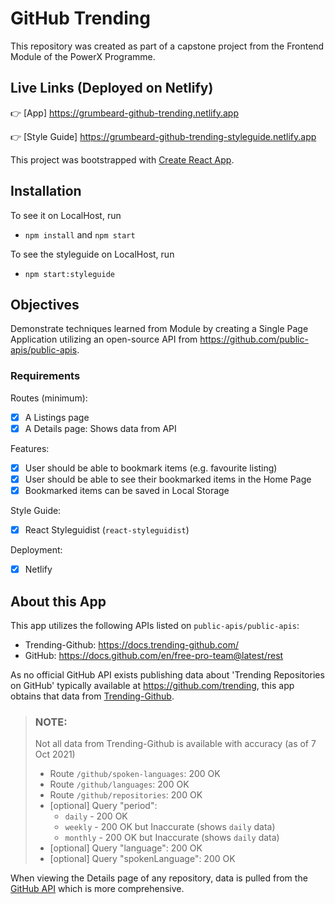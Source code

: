 # GitHub Trending

This repository was created as part of a capstone project from the Frontend Module of the PowerX Programme.


## Live Links (Deployed on Netlify)

👉 [App] https://grumbeard-github-trending.netlify.app

👉 [Style Guide] https://grumbeard-github-trending-styleguide.netlify.app


This project was bootstrapped with [Create React App](https://github.com/facebook/create-react-app).

## Installation

To see it on LocalHost, run

- `npm install` and `npm start`

To see the styleguide on LocalHost, run

- `npm start:styleguide`


## Objectives

Demonstrate techniques learned from Module by creating a Single Page Application utilizing an open-source API from https://github.com/public-apis/public-apis.


### Requirements

Routes (minimum):
- [X] A Listings page
- [X] A Details page: Shows data from API

Features:
- [X] User should be able to bookmark items (e.g. favourite listing)
- [X] User should be able to see their bookmarked items in the Home Page
- [X] Bookmarked items can be saved in Local Storage

Style Guide:
- [X] React Styleguidist (`react-styleguidist`)

Deployment:
- [X] Netlify


## About this App

This app utilizes the following APIs listed on `public-apis/public-apis`:
- Trending-Github: https://docs.trending-github.com/
- GitHub: https://docs.github.com/en/free-pro-team@latest/rest

As no official GitHub API exists publishing data about 'Trending Repositories on GitHub' typically available at https://github.com/trending, this app obtains that data from [Trending-Github](https://docs.trending-github.com/).


>### **NOTE**: 
>
>Not all data from Trending-Github is available with accuracy (as of 7 Oct 2021)
>- Route `/github/spoken-languages`: 200 OK
>- Route `/github/languages`: 200 OK
>- Route `/github/repositories`: 200 OK
>  - [optional] Query "period":
>    - `daily` - 200 OK
>    - `weekly` - 200 OK but Inaccurate (shows `daily` data)
>    - `monthly` - 200 OK but Inaccurate (shows `daily` data)
>  - [optional] Query "language": 200 OK
>  - [optional] Query "spokenLanguage": 200 OK
  
When viewing the Details page of any repository, data is pulled from the [GitHub API](https://docs.github.com/en/free-pro-team@latest/rest) which is more comprehensive.
